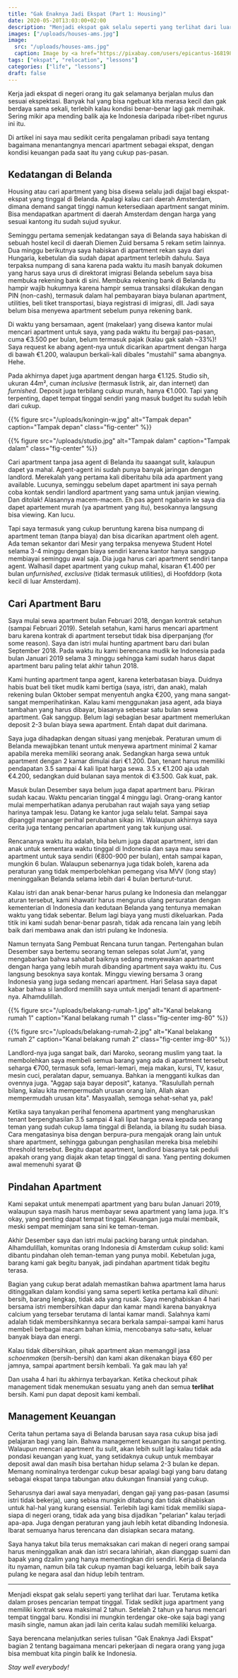 ```yaml
---
title: "Gak Enaknya Jadi Ekspat (Part 1: Housing)"
date: 2020-05-20T13:03:00+02:00
description: "Menjadi ekspat gak selalu seperti yang terlihat dari luar. Apalagi ketika sudah berkeluarga dan harus mencari tempat tinggal..."
images: ["/uploads/houses-ams.jpg"]
image:
  src: "/uploads/houses-ams.jpg"
  caption: Image by <a href="https://pixabay.com/users/epicantus-168198/?utm_source=link-attribution&amp;utm_medium=referral&amp;utm_campaign=image&amp;utm_content=954381">Daria Nepriakhina</a> from <a href="https://pixabay.com/?utm_source=link-attribution&amp;utm_medium=referral&amp;utm_campaign=image&amp;utm_content=954381">Pixabay</a>
tags: ["ekspat", "relocation", "lessons"]
categories: ["life", "lessons"]
draft: false
---
```


Kerja jadi ekspat di negeri orang itu gak selamanya berjalan mulus dan sesuai ekspektasi. Banyak hal yang bisa ngebuat kita merasa kecil dan gak berdaya sama sekali, terlebih kalau kondisi benar-benar lagi gak memihak. Sering mikir apa mending balik aja ke Indonesia daripada ribet-ribet ngurus ini itu.

Di artikel ini saya mau sedikit cerita pengalaman pribadi saya tentang bagaimana menantangnya mencari apartment sebagai ekspat, dengan kondisi keuangan pada saat itu yang cukup pas-pasan.

## Kedatangan di Belanda

Housing atau cari apartment yang bisa disewa selalu jadi dajjal bagi ekspat-ekspat yang tinggal di Belanda. Apalagi kalau cari daerah Amsterdam, dimana demand sangat tinggi namun ketersediaan apartment sangat minim. Bisa mendapatkan apartment di daerah Amsterdam dengan harga yang sesuai kantong itu sudah sujud syukur.

Seminggu pertama semenjak kedatangan saya di Belanda saya habiskan di sebuah hostel kecil di daerah Diemen Zuid bersama 5 rekam setim lainnya. Dua minggu berikutnya saya habiskan di apartment rekan saya dari Hungaria, kebetulan dia sudah dapat apartment terlebih dahulu. Saya terpaksa numpang di sana karena pada waktu itu masih banyak dokumen yang harus saya urus di direktorat imigrasi Belanda sebelum saya bisa membuka rekening bank di sini. Membuka rekening bank di Belanda itu hampir wajib hukumnya karena hampir semua transaksi dilakukan dengan PIN (non-cash), termasuk dalam hal pembayaran biaya bulanan apartment, utilities, beli tiket transportasi, biaya registrasi di imigrasi, dll. Jadi saya belum bisa menyewa apartment sebelum punya rekening bank.

Di waktu yang bersamaan, agent (makelaar) yang disewa kantor mulai mencari apartment untuk saya, yang pada waktu itu bergaji pas-pasan, cuma €3.500 per bulan, belum termasuk pajak (kalau gak salah ~33%)! Saya request ke abang agent-nya untuk dicarikan apartment dengan harga di bawah €1.200, walaupun berkali-kali dibales "mustahil" sama abangnya. Hehe.

Pada akhirnya dapet juga apartment dengan harga €1.125. Studio sih, ukuran 44m², cuman _inclusive_ (termasuk listrik, air, dan internet) dan _furnished_. Deposit juga terbilang cukup murah, hanya €1.000. Tapi yang terpenting, dapet tempat tinggal sendiri yang masuk budget itu sudah lebih dari cukup.

{{% figure src="/uploads/koningin-w.jpg" alt="Tampak depan" caption="Tampak depan" class="fig-center" %}}

{{% figure src="/uploads/studio.jpg" alt="Tampak dalam" caption="Tampak dalam" class="fig-center" %}}

Cari apartment tanpa jasa agent di Belanda itu saaangat sulit, kalaupun dapet ya mahal. Agent-agent ini sudah punya banyak jaringan dengan landlord. Merekalah yang pertama kali diberitahu bila ada apartment yang available. Lucunya, seminggu sebelum dapet apartment ini saya pernah coba kontak sendiri landlord apartment yang sama untuk janjian viewing. Dan ditolak! Alasannya macem-macem. Eh pas agent ngabarin ke saya dia dapet apartement murah (ya apartment yang itu), besokannya langsung bisa viewing. Kan lucu.

Tapi saya termasuk yang cukup beruntung karena bisa numpang di apartment teman (tanpa biaya) dan bisa dicarikan apartment oleh agent. Ada teman sekantor dari Mesir yang terpaksa menyewa Student Hotel selama 3-4 minggu dengan biaya sendiri karena kantor hanya sanggup membiayai seminggu awal saja. Dia juga harus cari apartment sendiri tanpa agent. Walhasil dapet apartment yang cukup mahal, kisaran €1.400 per bulan _unfurnished_, _exclusive_ (tidak termasuk utilities), di Hoofddorp (kota kecil di luar Amsterdam).

## Cari Apartment Baru

Saya mulai sewa apartment bulan Februari 2018, dengan kontrak setahun (sampai Februari 2019). Setelah setahun, kami harus mencari apartment baru karena kontrak di apartment tersebut tidak bisa diperpanjang (for some reason). Saya dan istri mulai hunting apartment baru dari bulan September 2018. Pada waktu itu kami berencana mudik ke Indonesia pada bulan Januari 2019 selama 3 minggu sehingga kami sudah harus dapat apartment baru paling telat akhir tahun 2018.

Kami hunting apartment tanpa agent, karena keterbatasan biaya. Duidnya habis buat beli tiket mudik kami bertiga (saya, istri, dan anak), malah rekening bulan Oktober sempat menyentuh angka €200, yang mana sangat-sangat memperihatinkan. Kalau kami menggunakan jasa agent, ada biaya tambahan yang harus dibayar, biasanya sebesar satu bulan sewa apartment. Gak sanggup. Belum lagi sebagian besar apartment memerlukan deposit 2-3 bulan biaya sewa apartment. Entah dapat duit darimana.

Saya juga dihadapkan dengan situasi yang menjebak. Peraturan umum di Belanda mewajibkan tenant untuk menyewa apartment minimal 2 kamar apabila mereka memiliki seorang anak. Sedangkan harga sewa untuk apartment dengan 2 kamar dimulai dari €1.200. Dan, tenant harus memiliki pendapatan 3.5 sampai 4 kali lipat harga sewa. 3.5 x €1.200 aja udah €4.200, sedangkan duid bulanan saya mentok di €3.500. Gak kuat, pak.

Masuk bulan Desember saya belum juga dapat apartment baru. Pikiran sudah kacau. Waktu pencarian tinggal 4 minggu lagi. Orang-orang kantor mulai memperhatikan adanya perubahan raut wajah saya yang setiap harinya tampak lesu. Datang ke kantor juga selalu telat. Sampai saya dipanggil manager perihal perubahan sikap ini. Walaupun akhirnya saya cerita juga tentang pencarian apartment yang tak kunjung usai.

Rencananya waktu itu adalah, bila belum juga dapat apartment, istri dan anak untuk sementara waktu tinggal di Indonesia dan saya mau sewa apartment untuk saya sendiri (€800-900 per bulan), entah sampai kapan, mungkin 6 bulan. Walaupun sebenarnya juga tidak boleh, karena ada peraturan yang tidak memperbolehkan pemegang visa MVV (long stay) meninggalkan Belanda selama lebih dari 4 bulan berturut-turut.

Kalau istri dan anak benar-benar harus pulang ke Indonesia dan melanggar aturan tersebut, kami khawatir harus mengurus ulang persuratan dengan kementerian di Indonesia dan kedutaan Belanda yang tentunya memakan waktu yang tidak sebentar. Belum lagi biaya yang musti dikeluarkan. Pada titik ini kami sudah benar-benar pasrah, tidak ada rencana lain yang lebih baik dari membawa anak dan istri pulang ke Indonesia.

Namun ternyata Sang Pembuat Rencana turun tangan. Pertengahan bulan Desember saya bertemu seorang teman selepas solat Jum'at, yang mengabarkan bahwa sahabat baiknya sedang menyewakan apartment dengan harga yang lebih murah dibanding apartment saya waktu itu. Cus langsung besoknya saya kontak. Minggu viewing bersama 3 orang Indonesia yang juga sedang mencari apartment. Hari Selasa saya dapat kabar bahwa si landlord memilih saya untuk menjadi tenant di apartment-nya. Alhamdulillah.

{{% figure src="/uploads/belakang-rumah-1.jpg" alt="Kanal belakang rumah 1" caption="Kanal belakang rumah 1" class="fig-center img-80" %}}

{{% figure src="/uploads/belakang-rumah-2.jpg" alt="Kanal belakang rumah 2" caption="Kanal belakang rumah 2" class="fig-center img-80" %}}

Landlord-nya juga sangat baik, dari Maroko, seorang muslim yang taat. Ia membolehkan saya membeli semua barang yang ada di apartment tersebut seharga €700, termasuk sofa, lemari-lemari, meja makan, kursi, TV, kasur, mesin cuci, peralatan dapur, semuanya. Bahkan ia mengganti kulkas dan ovennya juga. "Aggap saja bayar deposit", katanya. "Rasulullah pernah bilang, kalau kita mempermudah urusan orang lain, Allah akan mempermudah urusan kita". Masyaallah, semoga sehat-sehat ya, pak!

Ketika saya tanyakan perihal fenomena apartment yang mengharuskan tenant berpenghasilan 3.5 sampai 4 kali lipat harga sewa kepada seorang teman yang sudah cukup lama tinggal di Belanda, ia bilang itu sudah biasa. Cara mengatasinya bisa dengan berpura-pura mengajak orang lain untuk share apartment, sehingga gabungan penghasilan mereka bisa melebihi threshold tersebut. Begitu dapat apartment, landlord biasanya tak peduli apakah orang yang diajak akan tetap tinggal di sana. Yang penting dokumen awal memenuhi syarat 😄

## Pindahan Apartment

Kami sepakat untuk menempati apartment yang baru bulan Januari 2019, walaupun saya masih harus membayar sewa apartment yang lama juga. It's okay, yang penting dapat tempat tinggal. Keuangan juga mulai membaik, meski sempat meminjam sana sini ke teman-teman.

Akhir Desember saya dan istri mulai packing barang untuk pindahan. Alhamdulillah, komunitas orang Indonesia di Amsterdam cukup solid: kami dibantu pindahan oleh teman-teman yang punya mobil. Kebetulan juga, barang kami gak begitu banyak, jadi pindahan apartment tidak begitu terasa.

Bagian yang cukup berat adalah memastikan bahwa apartment lama harus ditinggalkan dalam kondisi yang sama seperti ketika pertama kali dihuni: bersih, barang lengkap, tidak ada yang rusak. Saya menghabiskan 4 hari bersama istri membersihkan dapur dan kamar mandi karena banyaknya calcium yang tersebar terutama di lantai kamar mandi. Salahnya kami adalah tidak membersihkannya secara berkala sampai-sampai kami harus membeli berbagai macam bahan kimia, mencobanya satu-satu, keluar banyak biaya dan energi.

Kalau tidak dibersihkan, pihak apartment akan memanggil jasa _schoenmaken_ (bersih-bersih) dan kami akan dikenakan biaya €60 per jamnya, sampai apartment bersih kembali. Ya gak mau lah ya!

Dan usaha 4 hari itu akhirnya terbayarkan. Ketika checkout pihak management tidak menemukan sesuatu yang aneh dan semua **terlihat** bersih. Kami pun dapat deposit kami kembali.

## Management Keuangan

Cerita tahun pertama saya di Belanda barusan saya rasa cukup bisa jadi pelajaran bagi yang lain. Bahwa management keuangan itu sangat penting. Walaupun mencari apartment itu sulit, akan lebih sulit lagi kalau tidak ada pondasi keuangan yang kuat, yang setidaknya cukup untuk membayar deposit awal dan masih bisa bertahan hidup selama 2-3 bulan ke depan. Memang nominalnya terdengar cukup besar apalagi bagi yang baru datang sebagai ekspat tanpa tabungan atau dukungan finansial yang cukup.

Seharusnya dari awal saya menyadari, dengan gaji yang pas-pasan (asumsi istri tidak bekerja), uang sebisa mungkin ditabung dan tidak dihabiskan untuk hal-hal yang kurang esensial. Terlebih lagi kami tidak memiliki siapa-siapa di negeri orang, tidak ada yang bisa dijadikan "pelarian" kalau terjadi apa-apa. Juga dengan peraturan yang jauh lebih ketat dibanding Indonesia. Ibarat semuanya harus terencana dan disiapkan secara matang.

Saya hanya takut bila terus memaksakan cari makan di negeri orang sampai harus meninggalkan anak dan istri secara lahiriah, akan dianggap suami dan bapak yang dzalim yang hanya mementingkan diri sendiri. Kerja di Belanda itu nyaman, namun bila tak cukup nyaman bagi keluarga, lebih baik saya pulang ke negara asal dan hidup lebih tentram.

---

Menjadi ekspat gak selalu seperti yang terlihat dari luar. Terutama ketika dalam proses pencarian tempat tinggal. Tidak sedikit juga apartment yang memiliki kontrak sewa maksimal 2 tahun. Setelah 2 tahun ya harus mencari tempat tinggal baru. Kondisi ini mungkin terdengar oke-oke saja bagi yang masih single, namun akan jadi lain cerita kalau sudah memiliki keluarga.

Saya berencana melanjutkan series tulisan "Gak Enaknya Jadi Ekspat" bagian 2 tentang bagaimana mencari pekerjaan di negara orang yang juga bisa membuat kita pingin balik ke Indonesia.

_Stay well everybody!_